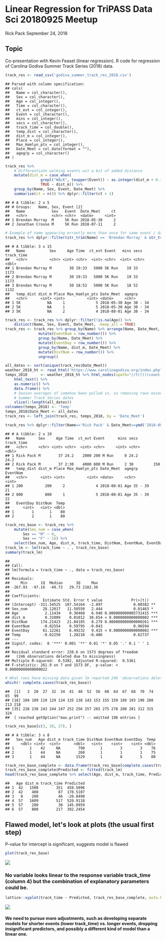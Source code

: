 Linear Regression for TriPASS Data Sci 20180925 Meetup
================
Rick Pack
September 24, 2018

Topic
-----

Co-presentation with Kevin Feasel (linear regression). R code for regression of Carolina Godiva Summer Track Series (2018) data.

``` r
track_res <- read_csv('godiva_summer_track_res_2018.csv')
```

    ## Parsed with column specification:
    ## cols(
    ##   Name = col_character(),
    ##   Sex = col_character(),
    ##   Age = col_integer(),
    ##   Time = col_character(),
    ##   ct_evt = col_integer(),
    ##   Event = col_character(),
    ##   mins = col_integer(),
    ##   secs = col_character(),
    ##   track_time = col_double(),
    ##   temp_dist = col_character(),
    ##   dist_m = col_integer(),
    ##   Place = col_integer(),
    ##   Max_Hamlyn_pts = col_integer(),
    ##   Date_Meet = col_date(format = ""),
    ##   agegrp = col_character()
    ## )

``` r
track_res %>% 
    # Differentiate walking events wit a bit of added distance
    mutate(dist_m = case_when(
                grepl("WALK", toupper(Event)) ~ as.integer(dist_m + 0.11),
                TRUE ~ dist_m)) %>%
    group_by(Name, Sex, Event, Date_Meet) %>% 
    summarise(ct = n()) %>% dplyr::filter(ct > 1)
```

    ## # A tibble: 2 x 5
    ## # Groups:   Name, Sex, Event [2]
    ##   Name            Sex   Event  Date_Meet     ct
    ##   <chr>           <chr> <chr>  <date>     <int>
    ## 1 Brendan Murray  M     5K Run 2018-05-30     2
    ## 2 Jonathan Crouse M     5K Run 2018-07-11     2

``` r
# Example of name appearing errantly more than once for same event / day
track_res %>% dplyr::filter(str_trim(Name) == 'Brendan Murray' & str_trim(toupper(Event)) == '5K RUN')
```

    ## # A tibble: 3 x 15
    ##   Name           Sex     Age Time  ct_evt Event   mins secs  track_time
    ##   <chr>          <chr> <int> <chr>  <int> <chr>  <int> <chr>      <dbl>
    ## 1 Brendan Murray M        30 19:33   5000 5K Run    19 33          1173
    ## 2 Brendan Murray M        30 19:33   5000 5K Run    19 33          1173
    ## 3 Brendan Murray M        30 18:52   5000 5K Run    18 52          1132
    ##   temp_dist dist_m Place Max_Hamlyn_pts Date_Meet  agegrp     
    ##   <chr>      <int> <int>          <int> <date>     <chr>      
    ## 1 5K            NA     1              5 2018-05-30 Age 30 - 34
    ## 2 5K            NA     1              5 2018-05-30 Age 30 - 34
    ## 3 5K            NA     2              4 2018-08-01 Age 30 - 34

``` r
track_res <- track_res %>% dplyr::filter(!is.na(Age)) %>%
    distinct(Name, Sex, Event, Date_Meet, .keep_all = TRUE)
track_res <- track_res %>% group_by(Name) %>% arrange(Name, Date_Meet, ct_evt) %>%
               mutate(EventNum = row_number()) %>% 
               group_by(Name, Date_Meet) %>%
               mutate(EventDay = row_number()) %>%
               group_by(Name, dist_m, Date_Meet) %>%
               mutate(DistNum = row_number()) %>%
               ungroup()

all_dates <- sort(unique(track_res$Date_Meet))
weather_2018_ht <- read_html('https://www.carolinagodiva.org/index.php?page=track-season-weather-conditions')
temps_2018      <- weather_2018_ht %>% html_nodes(xpath="//tr[(((count(preceding-sibling::*) + 1) = 12) and parent::*)]//td[(((count(preceding-sibling::*) + 1) = 2) and parent::*)]//span | //tr[(((count(preceding-sibling::*) + 1) = 11) and parent::*)]//td[(((count(preceding-sibling::*) + 1) = 2) and parent::*)]//span | //tr[(((count(preceding-sibling::*) + 1) = 10) and parent::*)]//td[(((count(preceding-sibling::*) + 1) = 2) and parent::*)]//span | //tr[(((count(preceding-sibling::*) + 1) = 9) and parent::*)]//td[(((count(preceding-sibling::*) + 1) = 2) and parent::*)]//span | //tr[(((count(preceding-sibling::*) + 1) = 8) and parent::*)]//td[(((count(preceding-sibling::*) + 1) = 2) and parent::*)]//span | //tr[(((count(preceding-sibling::*) + 1) = 7) and parent::*)]//td[(((count(preceding-sibling::*) + 1) = 2) and parent::*)]//span | //tr[(((count(preceding-sibling::*) + 1) = 6) and parent::*)]//td[(((count(preceding-sibling::*) + 1) = 2) and parent::*)]//span | //tr[(((count(preceding-sibling::*) + 1) = 5) and parent::*)]//td[(((count(preceding-sibling::*) + 1) = 2) and parent::*)]//span | //tr[(((count(preceding-sibling::*) + 1) = 4) and parent::*)]//td[(((count(preceding-sibling::*) + 1) = 2) and parent::*)]//span | //tr[(((count(preceding-sibling::*) + 1) = 3) and parent::*)]//td[(((count(preceding-sibling::*) + 1) = 2) and parent::*)]//span") %>% 
    html_text() %>%
    as.numeric() %>%
    data.frame() %>%
    # Season averages of somehow been pulled in, so removing rows exceeding the count of 
    # Summer Track Series dates
    slice(1:length(all_dates))
colnames(temps_2018) <- 'Temp'
temps_2018$Date_Meet <- all_dates    
track_res <- left_join(track_res, temps_2018, by = 'Date_Meet')

track_res %>% dplyr::filter(Name=='Rick Pack' & Date_Meet==ymd('2018-08-01'))
```

    ## # A tibble: 2 x 19
    ##   Name      Sex     Age Time  ct_evt Event      mins secs  track_time
    ##   <chr>     <chr> <int> <chr>  <int> <chr>     <int> <chr>      <dbl>
    ## 1 Rick Pack M        37 24.2    2000 200 M Run     0 24.2        24.2
    ## 2 Rick Pack M        37 2:30    4000 800 M Run     2 30         150  
    ##   temp_dist dist_m Place Max_Hamlyn_pts Date_Meet  agegrp      EventNum
    ##   <chr>      <int> <int>          <int> <date>     <chr>          <int>
    ## 1 200          200     2              4 2018-08-01 Age 35 - 39       21
    ## 2 800          800     1              5 2018-08-01 Age 35 - 39       22
    ##   EventDay DistNum  Temp
    ##      <int>   <int> <dbl>
    ## 1        1       1    80
    ## 2        2       1    80

``` r
track_res_base <- track_res %>% 
    mutate(Sex_num = case_when(
        Sex == "M" ~ 0,
        Sex == "F" ~ 1)) %>%
    select(Sex_num, Age, dist_m, track_time, DistNum, EventNum, EventDay, Temp)
track_lm <- lm(track_time ~ . , track_res_base)
summary(track_lm)
```

    ## 
    ## Call:
    ## lm(formula = track_time ~ ., data = track_res_base)
    ## 
    ## Residuals:
    ##     Min      1Q  Median      3Q     Max 
    ## -267.93  -97.16  -49.72   29.73 2182.36 
    ## 
    ## Coefficients:
    ##               Estimate Std. Error t value             Pr(>|t|)    
    ## (Intercept) -311.54525  107.54164  -2.897              0.00382 ** 
    ## Sex_num       28.12017   11.50550   2.444              0.01463 *  
    ## Age            2.11434    0.30468   6.940 0.000000000005731415 ***
    ## dist_m         0.31009    0.01012  30.654 < 0.0000000000000002 ***
    ## DistNum      174.21423   21.04185   8.279 0.000000000000000261 ***
    ## EventNum      -0.02554    0.59795  -0.043              0.96594    
    ## EventDay      61.12261    6.49232   9.415 < 0.0000000000000002 ***
    ## Temp          -0.62250    1.28210  -0.486              0.62737    
    ## ---
    ## Signif. codes:  0 '***' 0.001 '**' 0.01 '*' 0.05 '.' 0.1 ' ' 1
    ## 
    ## Residual standard error: 220.6 on 1573 degrees of freedom
    ##   (246 observations deleted due to missingness)
    ## Multiple R-squared:  0.5382, Adjusted R-squared:  0.5361 
    ## F-statistic: 261.9 on 7 and 1573 DF,  p-value: < 0.00000000000000022

``` r
# What rows have missing data given lm reported 246 'observations deleted due to missingness'?
which(! complete.cases(track_res_base))
```

    ##  [1]   3  20  27  32  34  41  46  52  56  60  64  67  68  70  74  85  99
    ## [18] 104 109 119 129 134 135 138 143 153 155 159 189 193 196 208 213 218
    ## [35] 228 238 243 244 247 252 256 257 265 275 278 280 281 312 315 324
    ##  [ reached getOption("max.print") -- omitted 196 entries ]

``` r
track_res_base[c(3, 20, 27), ]
```

    ## # A tibble: 3 x 8
    ##   Sex_num   Age dist_m track_time DistNum EventNum EventDay  Temp
    ##     <dbl> <int>  <int>      <dbl>   <int>    <int>    <int> <dbl>
    ## 1       1    42     NA        790       1        3        3    76
    ## 2       1    44     NA        260       1        1        1    75
    ## 3       1    44     NA       1529       1        8        5    80

``` r
track_res_base_complete <- data.frame(track_res_base[complete.cases(track_res_base),])
track_res_base_complete$Predicted <- fitted(track_lm)
head(track_res_base_complete %>% select(Age, dist_m, track_time, Predicted))
```

    ##   Age dist_m track_time Predicted
    ## 1  42   1500        351  458.5096
    ## 2  42    400         87  178.5107
    ## 3   8    200         46  -20.8490
    ## 4  57   1609        517  520.9118
    ## 5  57    200         30  145.0959
    ## 6  57    800        217  392.2454

Flawed model, let's look at plots (the usual first step)
--------------------------------------------------------

P-value for intercept is significant, suggests model is flawed

``` r
plot(track_res_base)
```

![](README_files/figure-markdown_github/plot1-1.png)

### No variable looks linear to the response variable track\_time (column 4) but the combination of explanatory parameters could be.

``` r
lattice::xyplot(track_time ~ Predicted, track_res_base_complete, auto.key = TRUE)
```

![](README_files/figure-markdown_github/plot2-1.png)

#### We need to pursue more adjustments, such as developing separate models for shorter events (lower track\_time) vs. longer events, dropping insignificant predictors, and possibly a different kind of model than a linear one.
